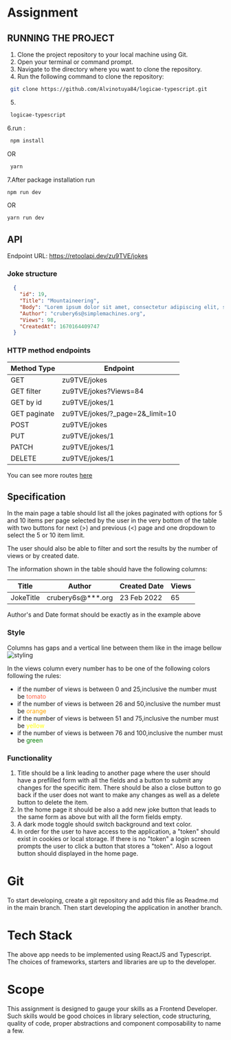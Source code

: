 # Assignment
## RUNNING THE PROJECT
1. Clone the project repository to your local machine using Git.
2. Open your terminal or command prompt.
3. Navigate to the directory where you want to clone the repository.
4. Run the following command to clone the repository:

  ```bash
   git clone https://github.com/Alvinotuya84/logicae-typescript.git
   ```
5.  
  ```bash
   logicae-typescript
   ```

6.run :
  ```bash
   npm install
   ```
   OR
  ```bash
   yarn
   ```
7.After package installation run
```bash
npm run dev
```
OR
```bash
yarn run dev
```


 


## API

Endpoint URL: https://retoolapi.dev/zu9TVE/jokes

### Joke structure

```JSON
  {
    "id": 19,
    "Title": "Mountaineering",
    "Body": "Lorem ipsum dolor sit amet, consectetur adipiscing elit, sed do eiusmod tempor incididunt ut labore et dolore magna aliqua.",
    "Author": "crubery6s@simplemachines.org",
    "Views": 98,
    "CreatedAt": 1670164409747
  }
```

### HTTP method endpoints

| Method Type  | Endpoint                          |
| ------------ | --------------------------------- |
| GET          | zu9TVE/jokes                      |
| GET filter   | zu9TVE/jokes?Views=84             |
| GET by id    | zu9TVE/jokes/1                    |
| GET paginate | zu9TVE/jokes/?\_page=2&\_limit=10 |
| POST         | zu9TVE/jokes                      |
| PUT          | zu9TVE/jokes/1                    |
| PATCH        | zu9TVE/jokes/1                    |
| DELETE       | zu9TVE/jokes/1                    |

You can see more routes [here](https://www.npmjs.com/package/json-server#routes)

## Specification

In the main page a table should list all the jokes paginated with options for 5 and 10 items per page selected by the user in the very bottom of the table with two buttons for next (>) and previous (<) page and one dropdown to select the 5 or 10 item limit.

The user should also be able to filter and sort the results by the number of views or by created date.

The information shown in the table should have the following columns:

| Title     | Author               | Created Date | Views |
| --------- | -------------------- | ------------ | ----- |
| JokeTitle | crubery6s@\*\*\*.org | 23 Feb 2022  | 65    |

Author's and Date format should be exactly as in the example above

### Style

Columns has gaps and a vertical line between them like in the image bellow
![styling](https://i.imgur.com/j4d9fNG.png)

In the views column every number has to be one of the following colors following the rules:

- if the number of views is between 0 and 25,inclusive the number must be <span style="color:tomato">tomato</span>
- if the number of views is between 26 and 50,inclusive the number must be <span style="color:orange">orange</span>
- if the number of views is between 51 and 75,inclusive the number must be <span style="color:yellow">yellow</span>
- if the number of views is between 76 and 100,inclusive the number must be <span style="color:green">green</span>

### Functionality

1. Title should be a link leading to another page where the user should have a prefilled form with all the fields and a button to submit any changes for the specific item. There should be also a close button to go back if the user does not want to make any changes as well as a delete button to delete the item.
2. In the home page it should be also a add new joke button that leads to the same form as above but with all the form fields empty.
3. A dark mode toggle should switch background and text color.
4. In order for the user to have access to the application, a "token" should exist in cookies or local storage. If there is no "token" a login screen prompts the user to click a button that stores a "token". Also a logout button should displayed in the home page.

# Git

To start developing, create a git repository and add this file as Readme.md in the main branch. Then start developing the application in another branch.

# Tech Stack

The above app needs to be implemented using ReactJS and Typescript. The choices of frameworks, starters and libraries are up to the developer.

# Scope

This assignment is designed to gauge your skills as a Frontend Developer. Such skills would be good choices in library selection, code structuring, quality of code, proper abstractions and component composability to name a few.
